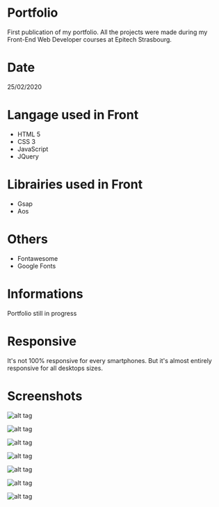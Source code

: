 # Portfolio

First publication of my portfolio. All the projects were made during my Front-End Web Developer courses at Epitech Strasbourg.

# Date
25/02/2020

# Langage used in Front
- HTML 5
- CSS 3
- JavaScript
- JQuery

# Librairies used in Front
- Gsap
- Aos

# Others
- Fontawesome
- Google Fonts

# Informations
Portfolio still in progress

# Responsive
It's not 100% responsive for every smartphones. But it's almost entirely responsive for all desktops sizes.

# Screenshots

![alt tag](https://user-images.githubusercontent.com/73991398/109138864-21ef6b00-775b-11eb-8818-891df62900b7.PNG)

![alt tag](https://user-images.githubusercontent.com/73991398/109138877-2451c500-775b-11eb-893a-b21b64a22dc8.PNG)

![alt tag](https://user-images.githubusercontent.com/73991398/109138870-23209800-775b-11eb-91b2-d17a495c8471.PNG)

![alt tag](https://user-images.githubusercontent.com/73991398/109138868-23209800-775b-11eb-93cb-90010157de0d.PNG)

![alt tag](https://user-images.githubusercontent.com/73991398/109138880-24ea5b80-775b-11eb-808e-157928ebb10b.PNG)

![alt tag](https://user-images.githubusercontent.com/73991398/109138873-23b92e80-775b-11eb-9251-df855566632f.PNG)

![alt tag](https://user-images.githubusercontent.com/73991398/109138875-2451c500-775b-11eb-8279-22dad1b62a7e.PNG)
